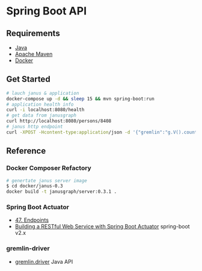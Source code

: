# Spring Boot API

## Requirements

- [Java][java]
- [Apache Maven][mvn]
- [Docker][docker]

## Get Started

```bash
# lauch janus & application
docker-compose up -d && sleep 15 && mvn spring-boot:run
# application health info
curl -i localhost:8080/health
# get data from janusgraph
curl http://localhost:8080/persons/8408
# janus http endpoint
curl -XPOST -Hcontent-type:application/json -d '{"gremlin":"g.V().count()"}' http://localhost:8182
```

[java]: https://www.java.com/en/
[mvn]: https://maven.apache.org/
[docker]: https://www.docker.com/

## Reference

### Docker Composer Refactory

```bash
# genertate janus server image
$ cd docker/janus-0.3
docker build -t janusgraph/server:0.3.1 .
```

### Spring Boot Actuator

- [47. Endpoints](https://docs.spring.io/spring-boot/docs/1.5.x/reference/html/production-ready-endpoints.html)
- [Building a RESTful Web Service with Spring Boot Actuator](https://spring.io/guides/gs/actuator-service/) spring-boot v2.x

### gremlin-driver

- [gremlin.driver](https://tinkerpop.apache.org/javadocs/3.2.4/full/) Java API
